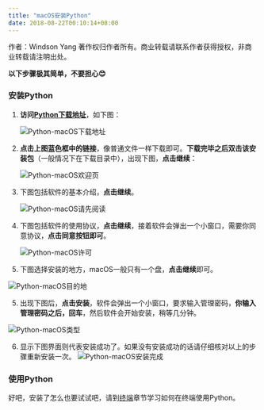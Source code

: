```yaml
---
title: "macOS安装Python"
date: 2018-08-22T00:10:14+08:00
---
```


作者：Windson Yang
著作权归作者所有。商业转载请联系作者获得授权，非商业转载请注明出处。

**以下步骤极其简单，不要担心😊**

### 安装Python
1. **访问[Python下载地址](https://www.python.org/downloads/mac-osx/)**，如下图：

    ![Python-macOS下载地址](https://coding.net/u/WindsonYang/p/WindsonYang.coding.me/git/raw/markdown/images/base/python_install/macos/%E4%B8%8B%E8%BD%BD%E9%A1%B5.png)

2. **点击上图蓝色框中的链接**，像普通文件一样下载即可。**下载完毕之后双击该安装包**（一般情况下在下载目录中），出现下图，**点击继续**：

    ![Python-macOS欢迎页](https://coding.net/u/WindsonYang/p/WindsonYang.coding.me/git/raw/markdown/images/base/python_install/macos/%E4%BB%8B%E7%BB%8D.png)

3. 下图包括软件的基本介绍，**点击继续**。

    ![Python-macOS请先阅读](https://coding.net/u/WindsonYang/p/WindsonYang.coding.me/git/raw/markdown/images/base/python_install/macos/%E8%AF%B7%E5%85%88%E9%98%85%E8%AF%BB.png)

4. 下图包括软件的使用协议，**点击继续**，接着软件会弹出一个小窗口，需要你同意协议，**点击同意按钮即可**。

    ![Python-macOS许可](https://coding.net/u/WindsonYang/p/WindsonYang.coding.me/git/raw/markdown/images/base/python_install/macos/%E8%AE%B8%E5%8F%AF.png)

5. 下图选择安装的地方，macOS一般只有一个盘，**点击继续**即可。

![Python-macOS目的地](https://coding.net/u/WindsonYang/p/WindsonYang.coding.me/git/raw/markdown/images/base/python_install/macos/%E7%9B%AE%E7%9A%84%E5%9C%B0.png)

5. 出现下图后，**点击安装**，软件会弹出一个小窗口，要求输入管理密码，**你输入管理密码之后，回车**，然后软件会开始安装，稍等几分钟。

![Python-macOS类型](https://coding.net/u/WindsonYang/p/WindsonYang.coding.me/git/raw/markdown/images/base/python_install/macos/%E5%AE%89%E8%A3%85%E7%B1%BB%E5%9E%8B.png)

6. 显示下图界面则代表安装成功了。如果没有安装成功的话请仔细核对以上的步骤重新安装一次。
![Python-macOS安装完成](https://coding.net/u/WindsonYang/p/WindsonYang.coding.me/git/raw/markdown/images/base/python_install/macos/%E6%AC%A2%E8%BF%8E.png)

### 使用Python
好吧，安装了怎么也要试试吧，请到[终端](../../../基础/术语/终端/)章节学习如何在终端使用Python。
